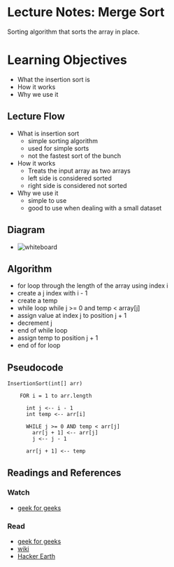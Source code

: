 # Lecture Notes: Merge Sort
Sorting algorithm that sorts the array in place.

# Learning Objectives
- What the insertion sort is
- How it works
- Why we use it

## Lecture Flow
- What is insertion sort
    - simple sorting algorithm
    - used for simple sorts
    - not the fastest sort of the bunch
- How it works
  - Treats the input array as two arrays
  - left side is considered sorted
  - right side is considered not sorted
- Why we use it
  - simple to use
  - good to use when dealing with a small dataset

## Diagram
- ![whiteboard]()

## Algorithm
- for loop through the length of the array using index i
- create a j index with i - 1
- create a temp
- while loop while j >= 0 and temp < array[j]
- assign value at index j to position j + 1
- decrement j
- end of while loop
- assign temp to position j + 1
- end of for loop

## Pseudocode
```  
InsertionSort(int[] arr)
  
    FOR i = 1 to arr.length
    
      int j <-- i - 1
      int temp <-- arr[i]
      
      WHILE j >= 0 AND temp < arr[j]
        arr[j + 1] <-- arr[j]
        j <-- j - 1
        
      arr[j + 1] <-- temp
```
## Readings and References
### Watch
- [geek for geeks](https://www.youtube.com/watch?v=OGzPmgsI-pQ)
### Read
- [geek for geeks](https://www.geeksforgeeks.org/insertion-sort/)
- [wiki](https://en.wikipedia.org/wiki/Insertion_sort)
- [Hacker Earth](https://www.hackerearth.com/practice/algorithms/sorting/insertion-sort/tutorial/)